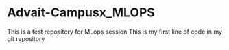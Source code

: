 # Advait-Campusx_MLOPS
This is a test repository for MLops session
This is my first line of code in my git repository